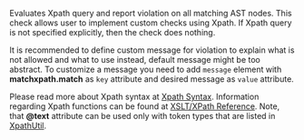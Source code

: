 Evaluates Xpath query and report violation on all matching AST nodes.
This check allows user to implement custom checks using Xpath. If Xpath
query is not specified explicitly, then the check does nothing.

It is recommended to define custom message for violation to explain what
is not allowed and what to use instead, default message might be too
abstract. To customize a message you need to add `message` element with
**matchxpath.match** as `key` attribute and desired message as `value`
attribute.

Please read more about Xpath syntax at [Xpath
Syntax](https://www.saxonica.com/html/documentation10/expressions/index.html).
Information regarding Xpath functions can be found at [XSLT/XPath
Reference](https://www.saxonica.com/html/documentation10/functions/fn/index.html).
Note, that **@text** attribute can be used only with token types that
are listed in
[XpathUtil](https://github.com/checkstyle/checkstyle/search?q=%22TOKEN_TYPES_WITH_TEXT_ATTRIBUTE+%3D+Arrays.asList%22).
